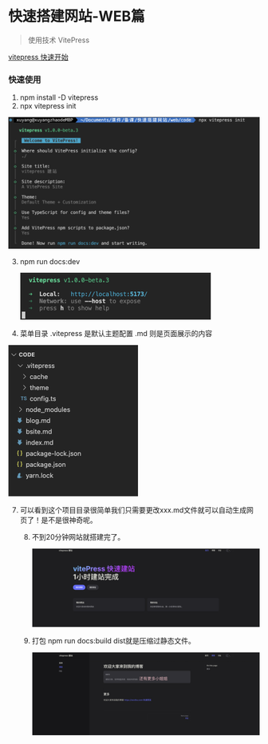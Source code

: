# 快速搭建网站-WEB篇

> 使用技术 VitePress

[vitepress 快速开始](https://vitepress.dev/guide/getting-started)

### 快速使用

1.  npm install -D vitepress
2.  npx vitepress init

<img src="WX20230630-145104@2x.png" alt="image-20230630145136350" style="zoom:50%;" />

3. npm run docs:dev

   <img src="WX20230630-100513@2x.png" alt="image-20230630100059816" style="zoom:50%;" />

4. 菜单目录 .vitepress 是默认主题配置 .md 则是页面展示的内容

<img src="WX20230630-145834@2x.png" alt="image-20230630145822216" style="zoom:50%;" />

7. 可以看到这个项目目录很简单我们只需要更改xxx.md文件就可以自动生成网页了！是不是很神奇呢。

   8. 不到20分钟网站就搭建完了。

      ![image-20230630150223910](WX20230630-150043@2x.png)

   9. 打包 npm run docs:build dist就是压缩过静态文件。

      <img src="WX20230630-150202@2x.png" alt="image-20230630150332303" style="zoom:50%;" />